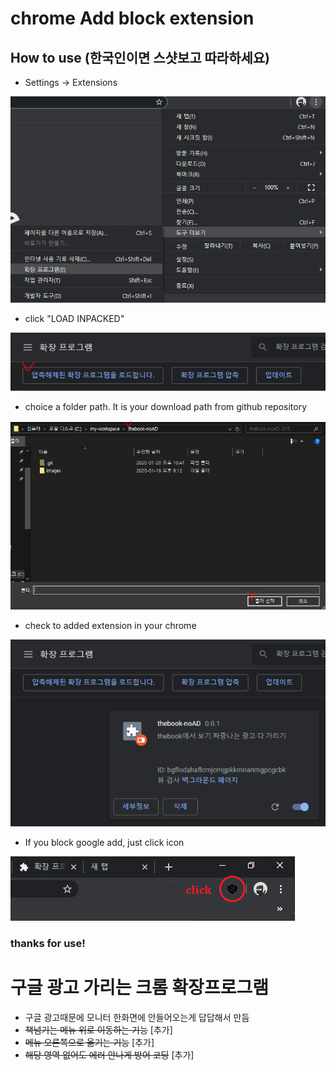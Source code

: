 # chrome Add block extension
## How to use (한국인이면 스샷보고 따라하세요)
- Settings -> Extensions

![01](./images/howtouse01.png)

- click "LOAD INPACKED"

![01](./images/howtouse02.png)

- choice a folder path. It is your download path from github repository

![01](./images/howtouse03.png)

- check to added extension in your chrome

![01](./images/howtouse04.png)

- If you block google add, just click icon

![01](./images/howtouse05.png)

### thanks for use!

# 구글 광고 가리는 크롬 확장프로그램
- 구글 광고때문에 모니터 한화면에 안들어오는게 답답해서 만듬
- ~~책넘기는 메뉴 위로 이동하는 기능~~ [추가]
- ~~메뉴 오른쪽으로 옮기는 기능~~ [추가]
- ~~해당 영역 없어도 에러 안나게 방어 코딩~~ [추가]
